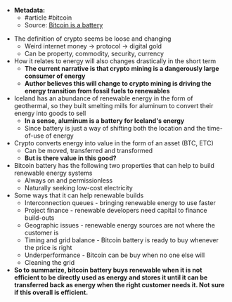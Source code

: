 * **Metadata:**
	 * #article #bitcoin 
	 * Source: [Bitcoin is a battery](https://www.nickgrossman.xyz/2021/bitcoin-as-battery/)
- The definition of crypto seems be loose and changing
	- Weird internet money -> protocol -> digital gold
	- Can be property, commodity, security, currency
- How it relates to energy will also changes drastically in the short term
	- **The current narrative is that crypto mining is a dangerously large consumer of energy**
	- **Author believes this will change to crypto mining is driving the energy transition from fossil fuels to renewables**
- Iceland has an abundance of renewable energy in the form of geothermal, so they built smelting mills for aluminum to convert their energy into goods to sell
	- __In a sense, aluminum is a battery for Iceland's energy__
	- Since battery is just a way of shifting both the location and the time-of-use of energy
- Crypto converts energy into value in the form of an asset (BTC, ETC)
	- Can be moved, transferred and transformed
	- __But is there value in this good?__
- Bitcoin battery has the following two properties that can help to build renewable energy systems
	- Always on and permissionless
	- Naturally seeking low-cost electricity
- Some ways that it can help renewable builds
	- Interconnection queues - bringing renewable energy to use faster
	- Project finance - renewable developers need capital to finance build-outs
	- Geographic issues - renewable energy sources are not where the customer is
	- Timing and grid balance - Bitcoin battery is ready to buy whenever the price is right
	- Underperformance - Bitcoin can be buy when no one else will
	- Cleaning the grid
- __So to summarize, bitcoin battery buys renewable when it is not efficient to be directly used as energy and stores it until it can be transferred back as energy when the right customer needs it. Not sure if this overall is efficient.__